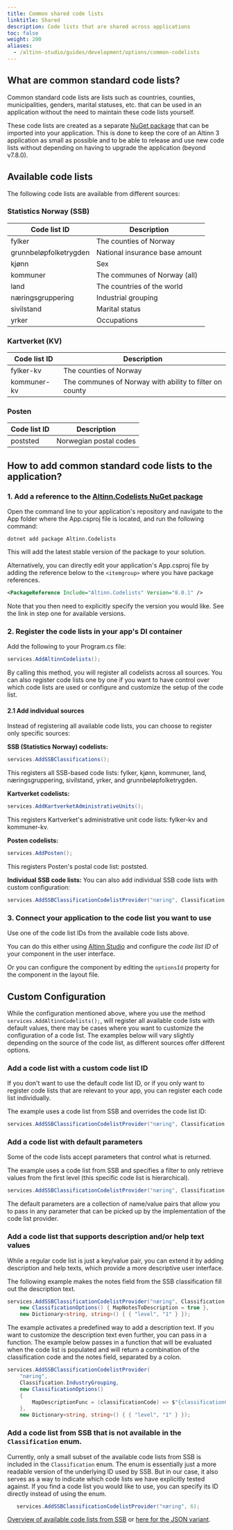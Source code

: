 ```yaml
---
title: Common shared code lists
linktitle: Shared
description: Code lists that are shared across applications
toc: false
weight: 200
aliases:
  - /altinn-studio/guides/development/options/common-codelists
---
```


## What are common standard code lists?
Common standard code lists are lists such as countries, counties, municipalities, genders, marital statuses, etc. that can be used in an application without the need to maintain these code lists yourself.

These code lists are created as a separate [NuGet package](https://www.nuget.org/packages/Altinn.Codelists) that can be imported into your application. This is done to keep the core of an Altinn 3 application as small as possible and to be able to release and use new code lists without depending on having to upgrade the application (beyond v7.8.0).

## Available code lists

The following code lists are available from different sources:

### Statistics Norway (SSB)
| Code list ID | Description |
|--------------|-------------|
| fylker | The counties of Norway |
| grunnbeløpfolketrygden | National insurance base amount |
| kjønn | Sex |
| kommuner | The communes of Norway (all) |
| land | The countries of the world |
| næringsgruppering | Industrial grouping |
| sivilstand | Marital status |
| yrker | Occupations |

### Kartverket (KV)
| Code list ID | Description |
|--------------|-------------|
| fylker-kv | The counties of Norway |
| kommuner-kv | The communes of Norway with ability to filter on county |

### Posten
| Code list ID | Description |
|--------------|-------------|
| poststed | Norwegian postal codes |

## How to add common standard code lists to the application?
### 1. Add a reference to the [Altinn.Codelists NuGet package](https://www.nuget.org/packages/Altinn.Codelists)  

Open the command line to your application's repository and navigate to the App folder where the App.csproj file is located, and run the following command:

```shell
dotnet add package Altinn.Codelists
```
This will add the latest stable version of the package to your solution.

Alternatively, you can directly edit your application's App.csproj file by adding the reference below to the `<itemgroup>` where you have package references. 
```xml
<PackageReference Include="Altinn.Codelists" Version="8.0.1" />     
```
Note that you then need to explicitly specify the version you would like. See the link in step one for available versions.

### 2. Register the code lists in your app's DI container

Add the following to your Program.cs file:
```csharp
services.AddAltinnCodelists();
```
By calling this method, you will register all codelists across all sources. You can also register code lists one by one if you want to have control over which code lists are used or configure and customize the setup of the code list.

#### 2.1 Add individual sources

Instead of registering all available code lists, you can choose to register only specific sources:

**SSB (Statistics Norway) codelists:**
```csharp
services.AddSSBClassifications();
```
This registers all SSB-based code lists: fylker, kjønn, kommuner, land, næringsgruppering, sivilstand, yrker, and grunnbeløpfolketrygden.

**Kartverket codelists:**
```csharp
services.AddKartverketAdministrativeUnits();
```
This registers Kartverket's administrative unit code lists: fylker-kv and kommuner-kv.

**Posten codelists:**
```csharp
services.AddPosten();
```
This registers Posten's postal code list: poststed.

**Individual SSB code lists:**
You can also add individual SSB code lists with custom configuration:
```csharp
services.AddSSBClassificationCodelistProvider("næring", Classification.IndustryGrouping, new Dictionary<string, string> { { "level", "1" } });
```

### 3. Connect your application to the code list you want to use

Use one of the code list IDs from the available code lists above.

You can do this either using [Altinn Studio](https://altinn.studio) and configure the *code list ID* of your component in the user interface.

Or you can configure the component by editing the `optionsId` property for the component in the layout file.

## Custom Configuration
While the configuration mentioned above, where you use the method `services.AddAltinnCodelists();`, will register all available code lists with default values, there may be cases where you want to customize the configuration of a code list. The examples below will vary slightly depending on the source of the code list, as different sources offer different options.

### Add a code list with a custom code list ID
If you don't want to use the default code list ID, or if you only want to register code lists that are relevant to your app, you can register each code list individually.

The example uses a code list from SSB and overrides the code list ID:
```csharp
services.AddSSBClassificationCodelistProvider("næring", Classification.IndustryGrouping);
```

### Add a code list with default parameters
Some of the code lists accept parameters that control what is returned.

The example uses a code list from SSB and specifies a filter to only retrieve values from the first level (this specific code list is hierarchical).

```csharp
services.AddSSBClassificationCodelistProvider("næring", Classification.IndustryGrouping, new Dictionary<string, string>() { { "level", "1" } });
```
The default parameters are a collection of name/value pairs that allow you to pass in any parameter that can be picked up by the implementation of the code list provider.

### Add a code list that supports description and/or help text values
While a regular code list is just a key/value pair, you can extend it by adding description and help texts, which provide a more descriptive user interface.

The following example makes the notes field from the SSB classification fill out the description text.

```csharp
services.AddSSBClassificationCodelistProvider("næring", Classification.IndustryGrouping,
    new ClassificationOptions() { MapNotesToDescription = true },
    new Dictionary<string, string>() { { "level", "1" } });
```
The example activates a predefined way to add a description text. If you want to customize the description text even further, you can pass in a function. The example below passes in a function that will be evaluated when the code list is populated and will return a combination of the classification code and the notes field, separated by a colon.

```csharp
services.AddSSBClassificationCodelistProvider(
    "næring",
    Classification.IndustryGrouping,
    new ClassificationOptions() 
    { 
        MapDescriptionFunc = (classificationCode) => $"{classificationCode.Code}: {classificationCode.Notes}" 
    },
    new Dictionary<string, string>() { { "level", "1" } });
```

### Add a code list from SSB that is not available in the `Classification` enum.
Currently, only a small subset of the available code lists from SSB is included in the `Classification` enum. The enum is essentially just a more readable version of the underlying ID used by SSB. But in our case, it also serves as a way to indicate which code lists we have explicitly tested against. If you find a code list you would like to use, you can specify its ID directly instead of using the enum.

```csharp
   services.AddSSBClassificationCodelistProvider("næring", 6);
```

[Overview of available code lists from SSB](https://www.ssb.no/klass/) or [here for the JSON variant](https://data.ssb.no/api/klass/v1/classifications).